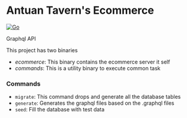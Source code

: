 # Antuan Tavern's Ecommerce

[![Go](https://github.com/Antuans-Tavern/ecommerce-backend/actions/workflows/go.yml/badge.svg?branch=main)](https://github.com/Antuans-Tavern/ecommerce-backend/actions/workflows/go.yml)

Graphql API

This project has two binaries

- _ecommerce_: This binary contains the ecommerce server it self
- _commands_: This is a utility binary to execute common task

### Commands

- `migrate`: This command drops and generate all the database tables
- `generate`: Generates the graphql files based on the .graphql files
- `seed`: Fill the database with test data
